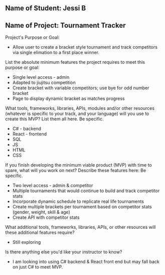 ## Name of Student:  Jessi B

## Name of Project:  Tournament Tracker

Project's Purpose or Goal: 
* Allow user to create a bracket style tournament and track competitors via single elimation to a first place winner.

List the absolute minimum features the project requires to meet this purpose or goal:
* Single level access - admin
* Adapted to jiujitsu competition
* Create bracket with variable competitors; use bye for odd number bracket
* Page to display dynamic bracket as matches progress

What tools, frameworks, libraries, APIs, modules and/or other resources (whatever is specific to your track, and your language) will you use to create this MVP? List them all here. Be specific.
* C# - backend
* React - frontend
* SQL
* JS
* HTML
* CSS

If you finish developing the minimum viable product (MVP) with time to spare, what will you work on next? Describe these features here: Be specific.
* Two level access - admin & competitor
* Multiple tournaments that would continue to build and track competitor stats
* Incorporate dynamic schedule to replicate real life tournaments
* Create multiple brackets per tournament based on competitor stats (gender, weight, skill & age)
* Create API with competitor stats

What additional tools, frameworks, libraries, APIs, or other resources will these additional features require?
* Still exploring

Is there anything else you'd like your instructor to know?
* I am looking into using C# backend & React front end but may fall back on just C# to meet MVP.